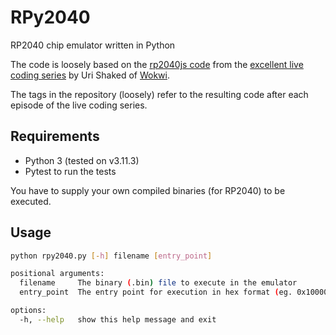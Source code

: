 # RPy2040

RP2040 chip emulator written in Python

The code is loosely based on the [rp2040js code](https://github.com/wokwi/rp2040js) from the [excellent live coding series](https://youtube.com/playlist?list=PLLomdjsHtJTxT-vdJHwa3z62dFXZnzYBm&si=1AcioLyIXY0Y92L1) by Uri Shaked of [Wokwi](https://wokwi.com).

The tags in the repository (loosely) refer to the resulting code after each episode of the live coding series.

## Requirements

* Python 3 (tested on v3.11.3)
* Pytest to run the tests

You have to supply your own compiled binaries (for RP2040) to be executed.

## Usage

```bash
python rpy2040.py [-h] filename [entry_point]

positional arguments:
  filename     The binary (.bin) file to execute in the emulator
  entry_point  The entry point for execution in hex format (eg. 0x10000354). Defaults to 0x10000000

options:
  -h, --help   show this help message and exit
```
